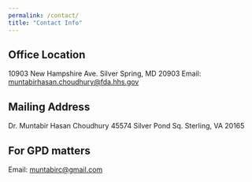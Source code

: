 ```yaml
---
permalink: /contact/
title: "Contact Info"
---
```


## Office Location
10903 New Hampshire Ave.
Silver Spring, MD 20903
Email: [muntabirhasan.choudhury@fda.hhs.gov](mailto:muntabirhasan.choudhury@fda.hhs.gov)

## Mailing Address

Dr. Muntabir Hasan Choudhury
45574 Silver Pond Sq.
Sterling, VA 20165


## For GPD matters
Email: [muntabirc@gmail.com](mailto:muntabirc@gmail.com)